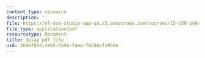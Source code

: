 ```yaml
---
content_type: resource
description: ''
file: https://ol-ocw-studio-app-qa.s3.amazonaws.com/courses/15-s50-poker-theory-and-analytics-january-iap-2015/269df0542eb50a94faeaf0286cfa959e_kn92WXcKr0M.pdf
file_type: application/pdf
resourcetype: Document
title: 3play pdf file
uid: 269df054-2eb5-0a94-faea-f0286cfa959e
---
```

